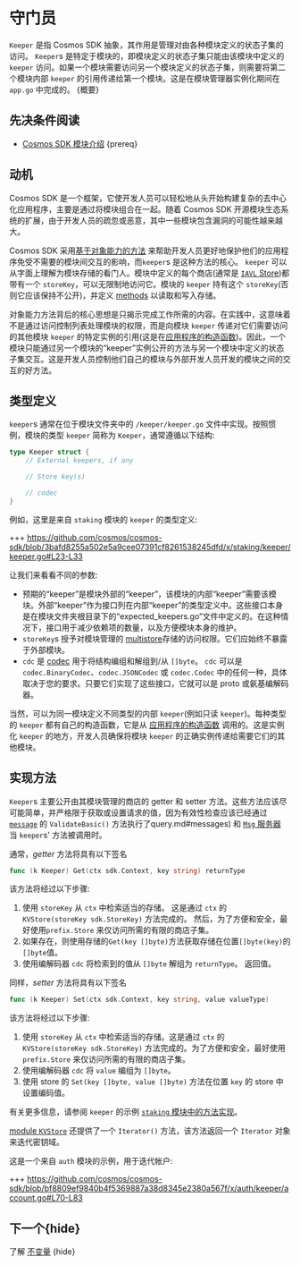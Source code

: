 # 守门员

`Keeper` 是指 Cosmos SDK 抽象，其作用是管理对由各种模块定义的状态子集的访问。 `Keeper`s 是特定于模块的，即模块定义的状态子集只能由该模块中定义的 `keeper` 访问。如果一个模块需要访问另一个模块定义的状态子集，则需要将第二个模块内部 `keeper` 的引用传递给第一个模块。这是在模块管理器实例化期间在`app.go` 中完成的。 {概要}

## 先决条件阅读

- [Cosmos SDK 模块介绍](./intro.md) {prereq}

## 动机

Cosmos SDK 是一个框架，它使开发人员可以轻松地从头开始构建复杂的去中心化应用程序，主要是通过将模块组合在一起。随着 Cosmos SDK 开源模块生态系统的扩展，由于开发人员的疏忽或恶意，其中一些模块包含漏洞的可能性越来越大。

Cosmos SDK 采用[基于对象能力的方法](../core/ocap.md) 来帮助开发人员更好地保护他们的应用程序免受不需要的模块间交互的影响，而`keeper`s 是这种方法的核心。 `keeper` 可以从字面上理解为模块存储的看门人。模块中定义的每个商店(通常是 [`IAVL` Store](../core/store.md#iavl-store))都带有一个 `storeKey`，可以无限制地访问它。模块的 `keeper` 持有这个 `storeKey`(否则它应该保持不公开)，并定义 [methods](#implementing-methods) 以读取和写入存储。

对象能力方法背后的核心思想是只揭示完成工作所需的内容。在实践中，这意味着不是通过访问控制列表处理模块的权限，而是向模块 `keeper` 传递对它们需要访问的其他模块 `keeper` 的特定实例的引用(这是在[应用程序的构造函数](../basics/app-anatomy.md#constructor-function))。因此，一个模块只能通过另一个模块的“keeper”实例公开的方法与另一个模块中定义的状态子集交互。这是开发人员控制他们自己的模块与外部开发人员开发的模块之间的交互的好方法。

## 类型定义

`keeper`s 通常在位于模块文件夹中的 `/keeper/keeper.go` 文件中实现。按照惯例，模块的类型 `keeper` 简称为 `Keeper`，通常遵循以下结构: 

```go
type Keeper struct {
    // External keepers, if any

    // Store key(s)

    // codec
}
```

例如，这里是来自 `staking` 模块的 `keeper` 的类型定义:

+++ https://github.com/cosmos/cosmos-sdk/blob/3bafd8255a502e5a9cee07391cf8261538245dfd/x/staking/keeper/keeper.go#L23-L33

让我们来看看不同的参数:

- 预期的“keeper”是模块外部的“keeper”，该模块的内部“keeper”需要该模块。外部“keeper”作为接口列在内部“keeper”的类型定义中。这些接口本身是在模块文件夹根目录下的“expected_keepers.go”文件中定义的。在这种情况下，接口用于减少依赖项的数量，以及方便模块本身的维护。
- `storeKey`s 授予对模块管理的 [multistore](../core/store.md)存储的访问权限。它们应始终不暴露于外部模块。
- `cdc` 是 [codec](../core/encoding.md) 用于将结构编组和解组到/从 `[]byte`。 `cdc` 可以是 `codec.BinaryCodec`、`codec.JSONCodec` 或 `codec.Codec` 中的任何一种，具体取决于您的要求。只要它们实现了这些接口，它就可以是 proto 或氨基编解码器。

当然，可以为同一模块定义不同类型的内部 `keeper`(例如只读 `keeper`)。每种类型的 `keeper` 都有自己的构造函数，它是从 [应用程序的构造函数](../basics/app-anatomy.md) 调用的。这是实例化 `keeper` 的地方，开发人员确保将模块 `keeper` 的正确实例传递给需要它们的其他模块。

## 实现方法

`Keeper`s 主要公开由其模块管理的商店的 getter 和 setter 方法。这些方法应该尽可能简单，并严格限于获取或设置请求的值，因为有效性检查应该已经通过 [`message`](./messages-and-) 的 `ValidateBasic()` 方法执行了query.md#messages) 和 [`Msg` 服务器](./msg-services.md) 当 `keeper`s' 方法被调用时。

通常，*getter* 方法将具有以下签名 

```go
func (k Keeper) Get(ctx sdk.Context, key string) returnType
```

该方法将经过以下步骤:

1. 使用 `storeKey` 从 `ctx` 中检索适当的存储。 这是通过 `ctx` 的 `KVStore(storeKey sdk.StoreKey)` 方法完成的。 然后，为了方便和安全，最好使用`prefix.Store` 来仅访问所需的有限的商店子集。
2. 如果存在，则使用存储的`Get(key []byte)`方法获取存储在位置`[]byte(key)`的`[]byte`值。
3. 使用编解码器 `cdc` 将检索到的值从 `[]byte` 解组为 `returnType`。 返回值。

同样，*setter* 方法将具有以下签名 

```go
func (k Keeper) Set(ctx sdk.Context, key string, value valueType)
```

该方法将经过以下步骤:

1. 使用 `storeKey` 从 `ctx` 中检索适当的存储。这是通过 `ctx` 的 `KVStore(storeKey sdk.StoreKey)` 方法完成的。为了方便和安全，最好使用 `prefix.Store` 来仅访问所需的有限的商店子集。
2. 使用编解码器 `cdc` 将 `value` 编组为 `[]byte`。
3. 使用 store 的 `Set(key []byte, value []byte)` 方法在位置 `key` 的 store 中设置编码值。

有关更多信息，请参阅 `keeper` 的示例 [`staking` 模块中的方法实现](https://github.com/cosmos/cosmos-sdk/blob/3bafd8255a502e5a9cee07391cf8261538245dfd/x/staking/keeper/keeper.go )。

[module `KVStore`](../core/store.md#kvstore-and-commitkvstore-interfaces) 还提供了一个 `Iterator()` 方法，该方法返回一个 `Iterator` 对象来迭代密钥域。

这是一个来自 `auth` 模块的示例，用于迭代帐户:

+++ https://github.com/cosmos/cosmos-sdk/blob/bf8809ef9840b4f5369887a38d8345e2380a567f/x/auth/keeper/account.go#L70-L83

## 下一个{hide}

了解 [不变量](./invariants.md) {hide} 